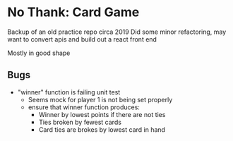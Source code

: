 

# No Thank: Card Game

Backup of an old practice repo circa 2019
Did some minor refactoring, may want to convert apis and build out a react front end 

Mostly in good shape 

## Bugs
- "winner" function is failing unit test
    + Seems mock for player 1 is not being set properly
    + ensure that winner function produces:
        * Winner by lowest points if there are not ties
        * Ties broken by fewest cards
        * Card ties are brokes by lowest card in hand

